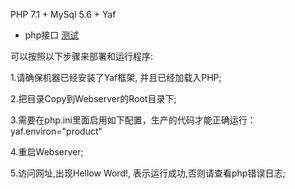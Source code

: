 PHP 7.1 + MySql 5.6 + Yaf
* php接口 [测试](http://api.lushuhao.club/)

可以按照以下步骤来部署和运行程序:
<p>1.请确保机器已经安装了Yaf框架, 并且已经加载入PHP;</p>
<p>2.把目录Copy到Webserver的Root目录下;</p>
<p>3.需要在php.ini里面启用如下配置，生产的代码才能正确运行：
	yaf.environ="product"</p>
<p>4.重启Webserver;</p>
<p>5.访问网址,出现Hellow Word!, 表示运行成功,否则请查看php错误日志;</p>